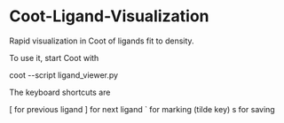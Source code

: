 # Coot-Ligand-Visualization
Rapid visualization in Coot of ligands fit to density.

To use it, start Coot with

coot --script ligand_viewer.py

The keyboard shortcuts are

[ for previous ligand
] for next ligand
` for marking (tilde key)
s for saving
